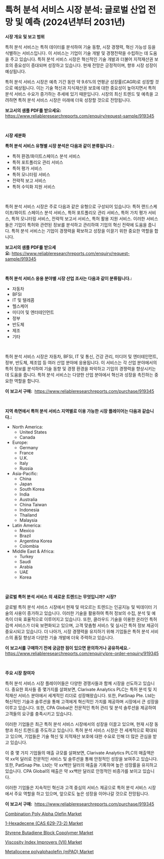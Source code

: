 <p><h1>특허 분석 서비스 시장 분석: 글로벌 산업 전망 및 예측 (2024년부터 2031년)</h1></p><p><strong>시장 개요 및 보고 범위</strong></p>
<p><p>특허 분석 서비스는 특허 데이터를 분석하여 기술 동향, 시장 경쟁력, 혁신 가능성 등을 식별하는 서비스입니다. 이 서비스는 기업이 기술 개발 및 경쟁전략을 수립하는 데 도움을 주고 있습니다. 특허 분석 서비스 시장은 혁신적인 기술 개발과 더불어 지적재산권 보호의 중요성이 증대되며 성장하고 있습니다. 현재 전망은 긍정적이며, 향후 시장 성장이 예상됩니다.</p><p>특허 분석 서비스 시장은 예측 기간 동안 약 9.6%의 연평균 성장률(CAGR)로 성장할 것으로 예상됩니다. 이는 기술 혁신과 지식재산권 보호에 대한 중요성이 높아지면서 특허 분석 서비스 수요가 증가하는 추세에 있기 때문입니다. 시장의 최신 트렌드 및 예측을 고려하면 특허 분석 서비스 시장은 미래에 더욱 성장할 것으로 전망됩니다.</p></p>
<p><strong>보고서의 샘플 PDF를 받으세요:</strong> <a href="https://www.reliableresearchreports.com/enquiry/request-sample/919345">https://www.reliableresearchreports.com/enquiry/request-sample/919345</a></p>
<p>&nbsp;</p>
<p><strong>시장 세분화</strong></p>
<p><strong>특허 분석 서비스 유형별 시장 분석은 다음과 같이 분류됩니다.:</strong></p>
<p><ul><li>특허 환경/화이트스페이스 분석 서비스</li><li>특허 포트폴리오 관리 서비스</li><li>특허 평가 서비스</li><li>특허 모니터링 서비스</li><li>전략적 보고 서비스</li><li>특허 수익화 지원 서비스</li></ul></p>
<p>&nbsp;</p>
<p><p>특허 분석 서비스 시장은 주로 다음과 같은 유형으로 구성되어 있습니다: 특허 랜드스케이프/화이트 스페이스 분석 서비스, 특허 포트폴리오 관리 서비스, 특허 가치 평가 서비스, 특허 모니터링 서비스, 전략적 보고서 서비스, 특허 활용 지원 서비스. 이러한 서비스들은 기업이 특허와 관련된 정보를 분석하고 관리하여 기업의 혁신 전략에 도움을 줍니다. 특허 분석 서비스는 기업이 경쟁력을 확보하고 성장을 이끌기 위한 중요한 역할을 합니다.</p></p>
<p><strong>보고서의 샘플 PDF를 받으세요:</strong>&nbsp;<a href="https://www.reliableresearchreports.com/enquiry/request-sample/919345">https://www.reliableresearchreports.com/enquiry/request-sample/919345</a></p>
<p>&nbsp;</p>
<p><strong> 특허 분석 서비스 응용 분야별 시장 산업 조사는 다음과 같이 분류됩니다.:</strong></p>
<p><ul><li>자동차</li><li>BFSI</li><li>IT 및 텔레콤</li><li>헬스케어</li><li>미디어 및 엔터테인먼트</li><li>정부</li><li>반도체</li><li>제조</li><li>기타</li></ul></p>
<p>&nbsp;</p>
<p><p>특허 분석 서비스 시장은 자동차, BFSI, IT 및 통신, 건강 관리, 미디어 및 엔터테인먼트, 정부, 반도체, 제조업 등 여러 산업 분야에 응용됩니다. 이 서비스는 각 산업 분야에서의 특허 정보를 분석하여 기술 동향 및 경쟁 환경을 파악하고 기업의 경쟁력을 향상시키는 데 도움을 줍니다. 특허 분석 서비스는 다양한 산업 분야에서 혁신과 성장을 촉진하는 중요한 역할을 합니다.</p></p>
<p><strong>이 보고서 구매:</strong>&nbsp; <a href="https://www.reliableresearchreports.com/purchase/919345">https://www.reliableresearchreports.com/purchase/919345</a></p>
<p>&nbsp;</p>
<p><strong>지역 측면에서 특허 분석 서비스 지역별로 이용 가능한 시장 플레이어는 다음과 같습니다.:</strong></p>
<p><ul>
    <li>
        North America:
        <ul>
            <li>United States</li>
            <li>Canada</li>
        </ul>
    </li>
    <li>
        Europe:
        <ul>
            <li>Germany</li>
            <li>France</li>
            <li>U.K.</li>
            <li>Italy</li>
            <li>Russia</li>
        </ul>
    </li>
    <li>
        Asia-Pacific:
        <ul>
            <li>China</li>
            <li>Japan</li>
            <li>South Korea</li>
            <li>India</li>
            <li>Australia</li>
            <li>China Taiwan</li>
            <li>Indonesia</li>
            <li>Thailand</li>
            <li>Malaysia</li>
        </ul>
    </li>
    <li>
        Latin America:
        <ul>
            <li>Mexico</li>
            <li>Brazil</li>
            <li>Argentina Korea</li>
            <li>Colombia</li>
        </ul>
    </li>
    <li>
        Middle East & Africa:
        <ul>
            <li>Turkey</li>
            <li>Saudi</li>
            <li>Arabia</li>
            <li>UAE</li>
            <li>Korea</li>
        </ul>
    </li>
    </ul></p>
<p>&nbsp;</p>
<p><strong>글로벌 특허 분석 서비스 의 새로운 트렌드는 무엇입니까? 시장?</strong></p>
<p><p>글로벌 특허 분석 서비스 시장에서 현재 및 떠오르는 트렌드는 인공지능 및 빅데이터 기술의 사용이 증가하고 있습니다. 이러한 기술을 활용하여 특허 정보의 수집, 분석 및 예측이 더욱 효율적으로 이루어지고 있습니다. 또한, 클라우드 기술을 이용한 온라인 특허 검색 서비스가 더욱 보편화되고 있으며, 고객 맞춤형 서비스 및 실시간 특허 정보 제공이 중요시되고 있습니다. 더 나아가, 시장 경쟁력을 유지하기 위해 기업들은 특허 분석 서비스의 품질 향상과 다양한 기술 개발에 더욱 주력하고 있습니다.</p></p>
<p><strong>이 보고서를 구매하기 전에 궁금한 점이 있으면 문의하거나 공유하세요.</strong>- <a href="https://www.reliableresearchreports.com/enquiry/pre-order-enquiry/919345">https://www.reliableresearchreports.com/enquiry/pre-order-enquiry/919345</a></p>
<p>&nbsp;</p>
<p><strong>주요 시장 참여자</strong></p>
<p><p>특허 분석 서비스 시장 플레이어들은 다양한 경쟁사들과 함께 시장을 선도하고 있습니다. 중요한 회사들 중 몇가지를 살펴보면, Clarivate Analytics PLC는 특허 분석 및 지적재산 서비스 분야에서 세계적인 리더로 성장해왔습니다. 또한, PatSnap Pte. Ltd는 혁신적인 기술과 솔루션을 통해 고객에게 혁신적인 가치를 제공하며 시장에서 큰 성장을 이루고 있습니다. 또한, CPA Global은 전문적인 특허 관리 및 분석 솔루션을 제공하여 고객들의 요구를 충족시키고 있습니다.</p><p>이러한 기업들은 최근 특허 분석 서비스 시장에서의 성장을 이끌고 있으며, 현재 시장 동향과 최신 트렌드를 주도하고 있습니다. 특허 분석 서비스 시장은 전 세계적으로 확대되고 있으며, 기업들은 기술 혁신 및 지적재산 보호에 대한 수요로 인해 더 많은 관심을 받고 있습니다.</p><p>이 중 몇 가지 기업들의 매출 규모를 살펴보면, Clarivate Analytics PLC의 매출액은 약 xx억 달러로 전문적인 서비스 및 솔루션을 통해 안정적인 성장을 보여주고 있습니다. 또한, PatSnap Pte. Ltd는 약 xx백만 달러의 매출을 기록하며 높은 성장률을 유지하고 있습니다. CPA Global의 매출은 약 xx백만 달러로 안정적인 비증가를 보이고 있습니다.</p><p>이러한 기업들은 지속적인 혁신과 고객 중심의 서비스 제공으로 특허 분석 서비스 시장에서 주요 역할을 하고 있으며, 앞으로도 높은 성장을 이어나갈 것으로 전망됩니다.</p></p>
<p><strong>이 보고서 구매:</strong>&nbsp;&nbsp;<a href="https://www.reliableresearchreports.com/purchase/919345">https://www.reliableresearchreports.com/purchase/919345</a></p>
<p><p><a href="https://github.com/dimitrishawkinswaynenp91rgz/Market-Research-Report-List-1/blob/main/combination-poly-alpha-olefin-market.md">Combination Poly Alpha Olefin Market</a></p><p><a href="https://github.com/tamvrosiya/Market-Research-Report-List-3/blob/main/1-hexadecene-cas-629-73-2-market.md">1-Hexadecene (CAS 629-73-2) Market</a></p><p><a href="https://github.com/pizolina/Market-Research-Report-List-3/blob/main/styrene-butadiene-block-copolymer-market.md">Styrene Butadiene Block Copolymer Market</a></p><p><a href="https://github.com/changoleonlaverguenzanoexiste/Market-Research-Report-List-2/blob/main/viscosity-index-improvers-vii-market.md">Viscosity Index Improvers (VII) Market</a></p><p><a href="https://github.com/danielneavesallisons03mba/Market-Research-Report-List-1/blob/main/metallocene-polyalphaolefin-mpao-market.md">Metallocene polyalphaolefin (mPAO) Market</a></p></p>
